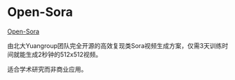 # Open-Sora

[Open-Sora](https://github.com/hpcaitech/Open-Sora)

由北大Yuangroup团队完全开源的高效复现类Sora视频生成方案，仅需3天训练时间就能生成2秒钟的512x512视频。

适合学术研究而非商业应用。
